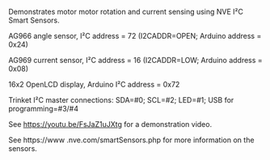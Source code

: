 Demonstrates motor motor rotation and current sensing using NVE I²C Smart Sensors. 

  AG966 angle sensor, I²C address = 72 (I2CADDR=OPEN; Arduino address = 0x24)

  AG969 current sensor, I²C address = 16 (I2CADDR=LOW; Arduino address = 0x08)

  16x2 OpenLCD display, Arduino I²C address = 0x72

  Trinket I²C master connections: SDA=#0; SCL=#2; LED=#1; USB for programming=#3/#4 

See https://youtu.be/FsJaZ1uJXtg for a demonstration video.

See https://www .nve.com/smartSensors.php for more information on the sensors.
